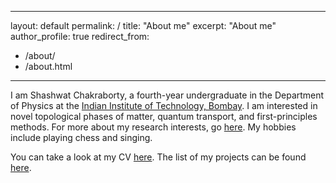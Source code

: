 
---
layout: default
permalink: /
title: "About me"
excerpt: "About me"
author_profile: true
redirect_from: 
  - /about/
  - /about.html
---
I am Shashwat Chakraborty, a fourth-year undergraduate in the Department of Physics at the [Indian Institute of Technology, Bombay](https://www.iitb.ac.in/en/about-iit-bombay). I am interested in novel topological phases of matter, quantum transport, and first-principles methods. For more about my research interests, go [here](https://ShashwatChakraborty.github.io/research/). My hobbies include playing chess and singing.

You can take a look at my CV [here](https://ShashwatChakraborty.github.io/files/CV_sem6-4.pdf). The list of my projects can be found [here](https://ShashwatChakraborty.github.io/projects/).


 

